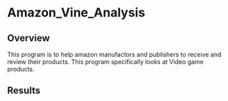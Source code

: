 # Amazon_Vine_Analysis
## Overview
This program is to help amazon manufactors and publishers to receive and review their products. This program specifically looks at Video game products.
## Results

